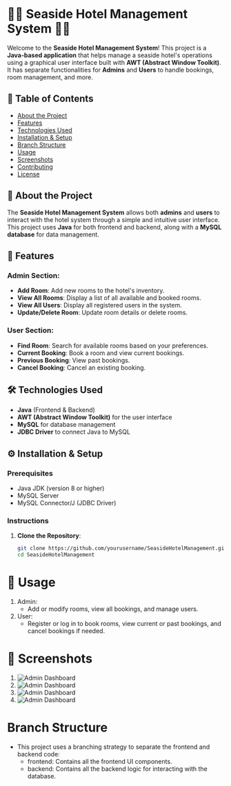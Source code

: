 # 🌊🏨 Seaside Hotel Management System 🏨🌊

Welcome to the **Seaside Hotel Management System**! This project is a **Java-based application** that helps manage a seaside hotel's operations using a graphical user interface built with **AWT (Abstract Window Toolkit)**. It has separate functionalities for **Admins** and **Users** to handle bookings, room management, and more.

## 📑 Table of Contents
- [About the Project](#-about-the-project)
- [Features](#-features)
- [Technologies Used](#-technologies-used)
- [Installation & Setup](#-installation--setup)
- [Branch Structure](#-branch-structure)
- [Usage](#-usage)
- [Screenshots](#-screenshots)
- [Contributing](#-contributing)
- [License](#-license)

## 📌 About the Project
The **Seaside Hotel Management System** allows both **admins** and **users** to interact with the hotel system through a simple and intuitive user interface. This project uses **Java** for both frontend and backend, along with a **MySQL database** for data management.

## 🚀 Features
### Admin Section:
- **Add Room**: Add new rooms to the hotel's inventory.
- **View All Rooms**: Display a list of all available and booked rooms.
- **View All Users**: Display all registered users in the system.
- **Update/Delete Room**: Update room details or delete rooms.
  
### User Section:
- **Find Room**: Search for available rooms based on your preferences.
- **Current Booking**: Book a room and view current bookings.
- **Previous Booking**: View past bookings.
- **Cancel Booking**: Cancel an existing booking.

## 🛠️ Technologies Used
- **Java** (Frontend & Backend)
- **AWT (Abstract Window Toolkit)** for the user interface
- **MySQL** for database management
- **JDBC Driver** to connect Java to MySQL

## ⚙️ Installation & Setup
### Prerequisites
- Java JDK (version 8 or higher)
- MySQL Server
- MySQL Connector/J (JDBC Driver)

### Instructions
1. **Clone the Repository**:
   ```bash
   git clone https://github.com/yourusername/SeasideHotelManagement.git
   cd SeasideHotelManagement
# 📖 Usage
1. Admin:
    - Add or modify rooms, view all bookings, and manage users.
2. User:
    - Register or log in to book rooms, view current or past bookings, and cancel bookings if needed.
# 📸 Screenshots
1. ![Admin Dashboard](IMG1.png)
2. ![Admin Dashboard](IMG2.png)
3. ![Admin Dashboard](IMG3.png)
4. ![Admin Dashboard](IMG4.png)

# Branch Structure
 - This project uses a branching strategy to separate the frontend and backend code:
   - frontend: Contains all the frontend UI components.
   - backend: Contains all the backend logic for interacting with the database.